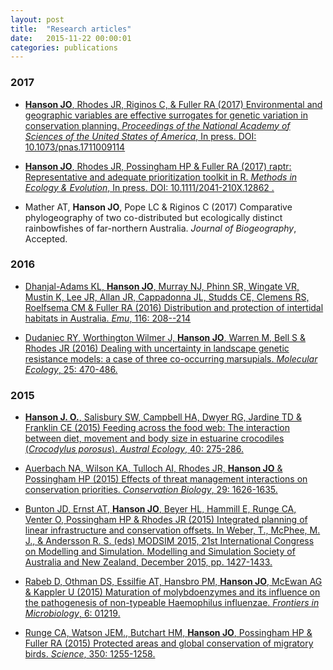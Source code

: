 ```yaml
---
layout: post
title:  "Research articles"
date:   2015-11-22 00:00:01
categories: publications
---
```


### 2017

* [**Hanson JO**, Rhodes JR, Riginos C, & Fuller RA (2017) Environmental and geographic variables are effective surrogates for genetic variation in conservation planning. _Proceedings of the National Academy of Sciences of the United States of America_, In press. DOI: 10.1073/pnas.1711009114](https://dx.doi.org/10.1073/pnas.1711009114)

* [**Hanson JO**, Rhodes JR, Possingham HP & Fuller RA (2017) raptr: Representative and adequate prioritization toolkit in R. _Methods in Ecology & Evolution_, In press. DOI: 10.1111/2041-210X.12862 .](http://onlinelibrary.wiley.com/doi/10.1111/2041-210X.12862/abstract)


* Mather AT, **Hanson JO**, Pope LC & Riginos C (2017) Comparative phylogeography of two co-distributed but ecologically distinct rainbowfishes of far-northern Australia. _Journal of Biogeography_, Accepted.

### 2016

* [Dhanjal-Adams KL, **Hanson JO**, Murray NJ, Phinn SR, Wingate VR, Mustin K, Lee JR, Allan JR, Cappadonna JL, Studds CE, Clemens RS, Roelfsema CM & Fuller RA (2016) Distribution and protection of intertidal habitats in Australia. _Emu_, 116: 208--214 ](http://www.publish.csiro.au/mu/MU15046)


* [Dudaniec RY, Worthington Wilmer J, **Hanson JO**, Warren M, Bell S & Rhodes JR (2016) Dealing with uncertainty in landscape genetic resistance models: a case of three co-occurring marsupials. _Molecular Ecology_, 25: 470-486.](http://onlinelibrary.wiley.com/doi/10.1111/mec.13482/full)

### 2015

* [**Hanson J. O.**, Salisbury SW, Campbell HA, Dwyer RG, Jardine TD & Franklin CE (2015) Feeding across the food web: The interaction between diet, movement and body size in estuarine crocodiles (_Crocodylus porosus_). _Austral Ecology_, 40: 275-286.](http://onlinelibrary.wiley.com/doi/10.1111/aec.12212/full)

* [Auerbach NA, Wilson KA, Tulloch AI, Rhodes JR, **Hanson JO** & Possingham HP (2015) Effects of threat management interactions on conservation priorities. _Conservation Biology_, 29: 1626-1635.](http://onlinelibrary.wiley.com/doi/10.1111/cobi.12551/full)

* [Bunton JD, Ernst AT, **Hanson JO**, Beyer HL, Hammill E, Runge CA, Venter O, Possingham HP & Rhodes JR (2015) Integrated planning of linear infrastructure and conservation offsets. In Weber, T., McPhee, M. J., & Andersson R. S. (eds) MODSIM 2015, 21st International Congress on Modelling and Simulation. Modelling and Simulation Society of Australia and New Zealand, December 2015, pp. 1427-1433.](http://www.mssanz.org.au/modsim2015/F13/bunton.pdf)

* [Rabeb D, Othman DS, Essilfie AT, Hansbro PM, **Hanson JO**, McEwan AG & Kappler U (2015) Maturation of molybdoenzymes and its influence on the pathogenesis of non-typeable Haemophilus influenzae. _Frontiers in Microbiology_, 6: 01219.](http://www.frontiersin.org/Journal/Abstract.aspx?s=677&name=microbial_physiology_and_metabolism&ART_DOI=10.3389/fmicb.2015.01219)

* [Runge CA, Watson JEM., Butchart HM, **Hanson JO**, Possingham HP & Fuller RA (2015) Protected areas and global conservation of migratory birds. _Science_, 350: 1255-1258.](http://www.sciencemag.org/content/350/6265/1255.abstract)
